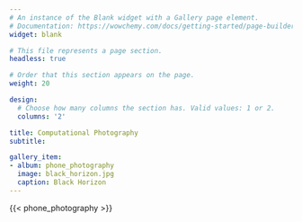 ```yaml
---
# An instance of the Blank widget with a Gallery page element.
# Documentation: https://wowchemy.com/docs/getting-started/page-builder/
widget: blank

# This file represents a page section.
headless: true

# Order that this section appears on the page.
weight: 20

design:
  # Choose how many columns the section has. Valid values: 1 or 2.
  columns: '2'

title: Computational Photography
subtitle:

gallery_item:
- album: phone_photography
  image: black_horizon.jpg
  caption: Black Horizon
---
```


{{< phone_photography >}}

